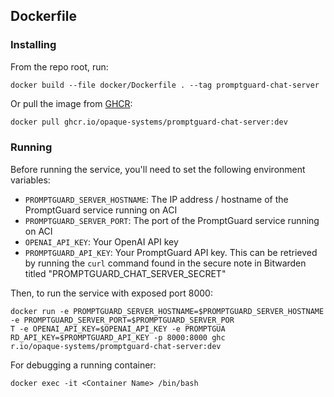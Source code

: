 ## Dockerfile

### Installing
From the repo root, run:
```
docker build --file docker/Dockerfile . --tag promptguard-chat-server
```

Or pull the image from [GHCR](https://github.com/opaque-systems/promptguard-chat-server/pkgs/container/promptguard-chat-server):

```bash
docker pull ghcr.io/opaque-systems/promptguard-chat-server:dev
```

### Running
Before running the service, you'll need to set the following environment variables:

* `PROMPTGUARD_SERVER_HOSTNAME`: The IP address / hostname of the PromptGuard service running on ACI
* `PROMPTGUARD_SERVER_PORT`: The port of the PromptGuard service running on ACI
* `OPENAI_API_KEY`: Your OpenAI API key
* `PROMPTGUARD_API_KEY`: Your PromptGuard API key. This can be retrieved by running the `curl` command found in the secure note in Bitwarden titled "PROMPTGUARD_CHAT_SERVER_SECRET"

Then, to run the service with exposed port 8000:

```
docker run -e PROMPTGUARD_SERVER_HOSTNAME=$PROMPTGUARD_SERVER_HOSTNAME -e PROMPTGUARD_SERVER_PORT=$PROMPTGUARD_SERVER_POR
T -e OPENAI_API_KEY=$OPENAI_API_KEY -e PROMPTGUA
RD_API_KEY=$PROMPTGUARD_API_KEY -p 8000:8000 ghc
r.io/opaque-systems/promptguard-chat-server:dev
```

For debugging a running container:
```
docker exec -it <Container Name> /bin/bash
```

